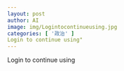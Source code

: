 ```yaml
---
layout: post
author: AI
image: img/Logintocontinueusing.jpg
categories: [ '政治' ]
Login to continue using"
---
```

Login to continue using